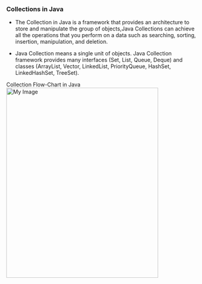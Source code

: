 ### Collections in Java 
- The Collection in Java is a framework that provides an architecture to store 
and manipulate the group of objects,Java Collections can achieve all the operations that you perform on a data 
such as searching, sorting, insertion, manipulation, and deletion. 

- Java Collection means a single unit of objects. Java Collection framework 
provides many interfaces (Set, List, Queue, Deque) and classes (ArrayList, 
Vector, LinkedList, PriorityQueue, HashSet, LinkedHashSet, TreeSet).

Collection Flow-Chart in Java
<img src="https://static.javatpoint.com/images/java-collection-hierarchy.png" alt="My Image" width="400" height="500">

